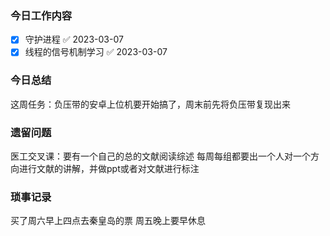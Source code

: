 ### 今日工作内容
- [x] 守护进程 ✅ 2023-03-07
- [x] 线程的信号机制学习 ✅ 2023-03-07

### 今日总结
这周任务：负压带的安卓上位机要开始搞了，周末前先将负压带复现出来


### 遗留问题
医工交叉课：要有一个自己的总的文献阅读综述
						每周每组都要出一个人对一个方向进行文献的讲解，并做ppt或者对文献进行标注

### 琐事记录
买了周六早上四点去秦皇岛的票
周五晚上要早休息




